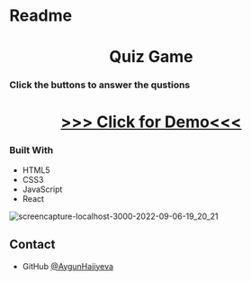 # Readme

<h1 align="center">Quiz Game</h1>

<h3 >
Click the buttons to answer the qustions
</h3>

<div align="center">
<h1>
<a href="https://quiz-game-smoky.vercel.app/">
>>> Click for Demo<<<
</a>
</h1>
</div>



### Built With

<ul>
<li>HTML5</li>
<li>CSS3</li>
<li>JavaScript</li>
<li>React</li>
</ul>

![screencapture-localhost-3000-2022-09-06-19_20_21](https://user-images.githubusercontent.com/99952793/188685988-37661558-3a8d-4b49-9b65-1a068e2d7d28.png)


## Contact

- GitHub [@AygunHajiyeva]([https://https](https://https/)://github.com/AygunHajiyeva)
